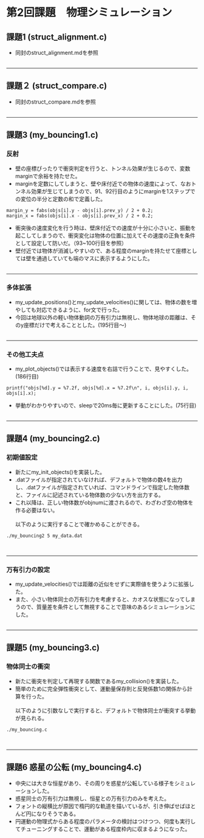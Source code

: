 # 第2回課題　物理シミュレーション

## 課題1 (struct_alignment.c)

- 同封のstruct_alignment.mdを参照
<br><br>
---

## 課題２ (struct_compare.c)
- 同封のstruct_compare.mdを参照
<br><br>
---

## 課題3 (my_bouncing1.c)

### 反射
- 壁の座標ぴったりで衝突判定を行うと、トンネル効果が生じるので、変数marginで余裕を持たせた。
- marginを定数にしてしまうと、壁や床付近での物体の速度によって、なおトンネル効果が生じてしまうので、91、92行目のようにmarginを1ステップでの変位の半分と定数の和で定義した。

```
margin_y = fabs(objs[i].y - objs[i].prev_y) / 2 + 0.2;
margin_x = fabs(objs[i].x - objs[i].prev_x) / 2 + 0.2;
```

- 衝突後の速度変化を行う時は、壁床付近での速度が十分に小さいと、振動を起こしてしまうので、衝突変化は物体の位置に加えてその速度の正負を条件として設定して防いだ。（93~100行目を参照）
- 壁付近では物体が消滅しやすいので、ある程度のmarginを持たせて座標としては壁を通過していても端のマスに表示するようにした。
<br><br>
---

### 多体拡張
- my_update_positions()とmy_update_velocities()に関しては、物体の数を増やしても対応できるように、for文で行った。
- 今回は地球以外の軽い物体動詞の万有引力は無視し、物体地球の距離は、そのy座標だけで考えることとした。(195行目〜)
<br><br>
---

### その他工夫点
- my_plot_objects()では表示する速度を右詰で行うことで、見やすくした。(186行目)

```
printf("objs[%d].y = %7.2f, objs[%d].x = %7.2f\n", i, objs[i].y, i, objs[i].x);

```
- 挙動がわかりやすいので、sleepで20ms毎に更新することにした。(75行目)
<br><br>
---

## 課題4 (my_bouncing2.c)

### 初期値設定
- 新たにmy_init_objects()を実装した。
- .datファイルが指定されていなければ、デフォルトで物体の数4を出力し、.datファイルが指定されていれば、コマンドラインで指定した物体数と、ファイルに記述されている物体数の少ない方を出力する。
- これ以降は、正しい物体数がobjnumに渡されるので、わざわざ空の物体を作る必要はない。
<br><br>
以下のように実行することで確かめることができる。

```
./my_bouncing2 5 my_data.dat
```

<br>

---

### 万有引力の設定
- my_update_velocities()では距離の近似をせずに実際値を使うように拡張した。
- また、小さい物体同士の万有引力を考慮すると、カオスな状態になってしまうので、質量差を条件として無視することで意味のあるシミュレーションにした。
<br><br>
---

## 課題5 (my_bouncing3.c)

### 物体同士の衝突

- 新たに衝突を判定して再現する関数であるmy_collision()を実装した。
- 簡単のために完全弾性衝突として、運動量保存則と反発係数1の関係から計算を行った。
<br><br>
以下のように引数なしで実行すると、デフォルトで物体同士が衝突する挙動が見られる。
```
./my_bouncing.c
```

<br>

---

## 課題6 惑星の公転 (my_bouncing4.c)

- 中央には大きな恒星があり、その周りを惑星が公転している様子をシミュレーションした。
- 惑星同士の万有引力は無視し、恒星との万有引力のみを考えた。
- フォントの縦横比が原因で楕円的な軌道を描いているが、引き伸ばせばほとんど円になりそうである。
- 円運動の物理式からある程度のパラメータの検討はつけつつ、何度も実行してチューニングすることで、運動がある程度枠内に収まるようになった。
